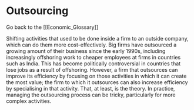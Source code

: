 # Outsourcing

Go back to the [[Economic_Glossary]]


Shifting activities that used to be done inside a firm to an outside company, which can do them more cost-effectively. Big firms have outsourced a growing amount of their business since the early 1990s, including increasingly offshoring work to cheaper employees at firms in countries such as India. This has become politically controversial in countries that lose jobs as a result of offshoring. However, a firm that outsources can improve its efficiency by focusing on those activities in which it can create the most value; the firm to which it outsources can also increase efficiency by specialising in that activity. That, at least, is the theory. In practice, managing the outsourcing process can be tricky, particularly for more complex activities.


